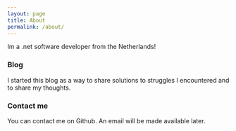 ```yaml
---
layout: page
title: About
permalink: /about/
---
```


Im a .net software developer from the Netherlands!

### Blog

I started this blog as a way to share solutions to struggles I encountered and to share my thoughts.

### Contact me

You can contact me on Github. An email will be made available later.
